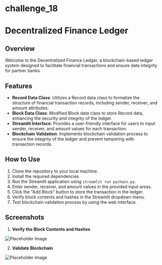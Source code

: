 # challenge_18
# Decentralized Finance Ledger

## Overview
Welcome to the Decentralized Finance Ledger, a blockchain-based ledger system designed to facilitate financial transactions and ensure data integrity for partner banks.

## Features
- **Record Data Class**: Utilizes a Record data class to formalize the structure of financial transaction records, including sender, receiver, and amount attributes.
- **Block Data Class**: Modified Block data class to store Record data, enhancing the security and integrity of the ledger.
- **Streamlit Interface**: Provides a user-friendly interface for users to input sender, receiver, and amount values for each transaction.
- **Blockchain Validation**: Implements blockchain validation process to ensure the integrity of the ledger and prevent tampering with transaction records.

## How to Use
1. Clone the repository to your local machine.
2. Install the required dependencies 
3. Run the Streamlit application using `streamlit run pychain.py`.
4. Enter sender, receiver, and amount values in the provided input areas.
5. Click the "Add Block" button to store the transaction in the ledger.
6. Verify block contents and hashes in the Streamlit dropdown menu.
7. Test blockchain validation process by using the web interface.

## Screenshots
1. **Verify the Block Contents and Hashes**

![Placeholder Image](placeholder_image_1.png)

2. **Validate Blockchain**

![Placeholder Image](placeholder_image_2.png)
